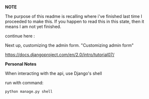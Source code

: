 **NOTE**

The purpose of this readme is recalling where i've finished last time I proceeded to make this.
If you happen to read this in this state, then it means I am not yet finished.

continue here :

Next up, customizing the admin form.
"Customizing admin form"

https://docs.djangoproject.com/en/2.0/intro/tutorial07/




**Personal Notes**

When interacting with the api, use Django's shell

run with command:
    
    python manage.py shell

